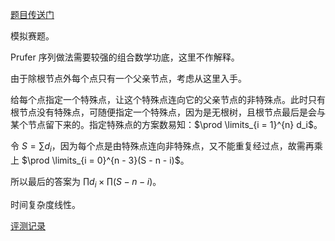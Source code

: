 [题目传送门](https://www.luogu.com.cn/problem/AT_arc106_f)

模拟赛题。

Prufer 序列做法需要较强的组合数学功底，这里不作解释。

由于除根节点外每个点只有一个父亲节点，考虑从这里入手。

给每个点指定一个特殊点，让这个特殊点连向它的父亲节点的非特殊点。此时只有根节点没有特殊点，可随便指定一个特殊点，因为是无根树，且根节点最后是会与某个节点留下来的。指定特殊点的方案数易知：$\prod \limits_{i = 1}^{n} d_i$。

令 $S = \sum d_i$，因为每个点是由特殊点连向非特殊点，又不能重复经过点，故需再乘上 $\prod \limits_{i = 0}^{n - 3}(S - n - i)$。

所以最后的答案为 $\prod d_i \times\prod(S - n - i)$。

时间复杂度线性。

[评测记录](https://www.luogu.com.cn/record/114357629)